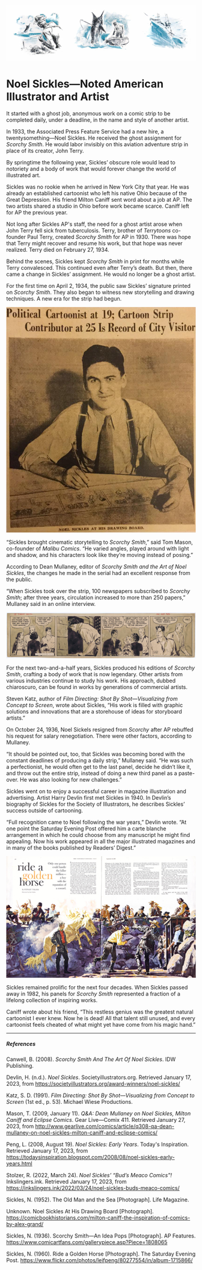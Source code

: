 ![Some illustrations for first publication of Ernest Hemingway's "The Old Man and the Sea", Life Magazine, 1952 Sept 1](./images/sickles-hemingway-1952-Sept-1.jpg)

# Noel Sickles—Noted American Illustrator and Artist

It started with a ghost job, anonymous work on a comic strip to be completed daily, under a deadline, in the name and style of another artist. 

In 1933, the Associated Press Feature Service had a new hire, a twentysomething—Noel Sickles. He received the ghost assignment for *Scorchy Smith*. He would labor invisibly on this aviation adventure strip in place of its creator, John Terry.

By springtime the following year, Sickles’ obscure role would lead to notoriety and a body of work that would forever change the world of illustrated art.

Sickles was no rookie when he arrived in New York City that year. He was already an established cartoonist who left his native Ohio because of the Great Depression. His friend Milton Caniff sent word about a job at AP. The two artists shared a studio in Ohio before work became scarce. Caniff left for AP the previous year.

Not long after Sickles AP's staff, the need for a ghost artist arose when John Terry fell sick from tuberculosis. Terry, brother of *Terrytoons* co-founder Paul Terry, created *Scorchy Smith* for AP in 1930. There was hope that Terry might recover and resume his work, but that hope was never realized. Terry died on February 27, 1934.

Behind the scenes, Sickles kept *Scorchy Smith* in print for months while Terry convalesced. This continued even after Terry’s death. But then, there came a change in Sickles’ assignment. He would no longer be a ghost artist.

For the first time on April 2, 1934, the public saw Sickles’ signature printed on *Scorchy Smith*. They also began to witness new storytelling and drawing techniques. A new era for the strip had begun.

![Noel Sickles at his drawing board, date unknown](./images/newspaper-clipping-photo-noel-sickles.jpg)

“Sickles brought cinematic storytelling to *Scorchy Smith*,” said Tom Mason, co-founder of *Malibu Comics*. “He varied angles, played around with light and shadow, and his characters look like they’re moving instead of posing.”

According to Dean Mullaney, editor of *Scorchy Smith and the Art of Noel Sickles*, the changes he made in the serial had an excellent response from the public.

“When Sickles took over the strip, 100 newspapers subscribed to *Scorchy Smith*; after three years, circulation increased to more than 250 papers,” Mullaney said in an online interview.

![Scorchy Smith, 1936 May 28](./images/scorchy-smith-5-28-1936.jpg)

For the next two-and-a-half years, Sickles produced his editions of *Scorchy Smith*, crafting a body of work that is now legendary. Other artists from various industries continue to study his work. His approach, dubbed chiaroscuro, can be found in works by generations of commercial artists.

Steven Katz, author of *Film Directing: Shot By Shot—Visualizing from Concept to Screen*, wrote about Sickles, “His work is filled with graphic solutions and innovations that are a storehouse of ideas for storyboard artists.”

On October 24, 1936, Noel Sickels resigned from *Scorchy* after AP rebuffed his request for salary renegotiation. There were other factors, according to Mullaney. 

“It should be pointed out, too, that Sickles was becoming bored with the constant deadlines of producing a daily strip,” Mullaney said. “He was such a perfectionist, he would often get to the last panel, decide he didn’t like it, and throw out the entire strip, instead of doing a new third panel as a paste-over. He was also looking for new challenges.”

Sickles went on to enjoy a successful career in magazine illustration and advertising. Artist Harry Devlin first met Sickles in 1940. In Devlin’s biography of Sickles for the Society of Illustrators, he describes Sickles’ success outside of cartooning.

“Full recognition came to Noel following the war years,” Devlin wrote. “At one point the Saturday Evening Post offered him a carte blanche arrangement in which he could choose from any manuscript he might find appealing. Now his work appeared in all the major illustrated magazines and in many of the books published by Readers’ Digest.” 

![The Saturday Evening Post, 1960 Sept 10](./images/saturday-evening-post-9-10-1960.jpg)

Sickles remained prolific for the next four decades. When Sickles passed away in 1982, his panels for *Scorchy Smith* represented a fraction of a lifelong collection of inspiring works. 

Caniff wrote about his friend, “This restless genius was the greatest natural cartoonist I ever knew. Now he is dead! All that talent still unused, and every cartoonist feels cheated of what might yet have come from his magic hand.”

---

##### References

Canwell, B. (2008). *Scorchy Smith And The Art Of Noel Sickles*. IDW Publishing.

Devlin, H. (n.d.). *Noel Sickles*. Societyillustrators.org. Retrieved January 17, 2023, from https://societyillustrators.org/award-winners/noel-sickles/

Katz, S. D. (1991). *Film Directing: Shot By Shot—Visualizing from Concept to Screen* (1st ed., p. 53). Michael Wiese Productions.

Mason, T. (2009, January 11). *Q&A: Dean Mullaney on Noel Sickles, Milton Caniff and Eclipse Comics*. Gear Live—Comix 411. Retrieved January 27, 2023, from http://www.gearlive.com/comics/article/q308-qa-dean-mullaney-on-noel-sickles-milton-caniff-and-eclipse-comics/

Peng, L. (2008, August 19). *Noel Sickles: Early Years*. Today's Inspiration. Retrieved January 17, 2023, from https://todaysinspiration.blogspot.com/2008/08/noel-sickles-early-years.html

Stolzer, R. (2022, March 24). *Noel Sickles’ “Bud’s Meaco Comics”!* Inkslingers.ink. Retrieved January 17, 2023, from https://inkslingers.ink/2022/03/24/noel-sickles-buds-meaco-comics/

Sickles, N. (1952). The Old Man and the Sea [Photograph]. Life Magazine.

Unknown. Noel Sickles At His Drawing Board [Photograph]. https://comicbookhistorians.com/milton-caniff-the-inspiration-of-comics-by-alex-grand/

Sickles, N. (1936). Scorchy Smith—An Idea Pops [Photograph]. AP Features. https://www.comicartfans.com/gallerypiece.asp?Piece=1808065

Sickles, N. (1960). Ride a Golden Horse [Photograph]. The Saturday Evening Post. https://www.flickr.com/photos/leifpeng/80277554/in/album-1715866/


